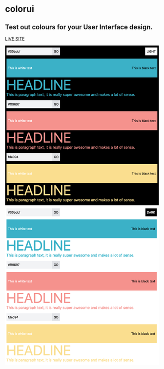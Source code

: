 # colorui
## Test out colours for your User Interface design.

[LIVE SITE]( https://colorui.github.io/)

![PREVIEW](./preview.png)
![PREVIEW](./preview2.png)
